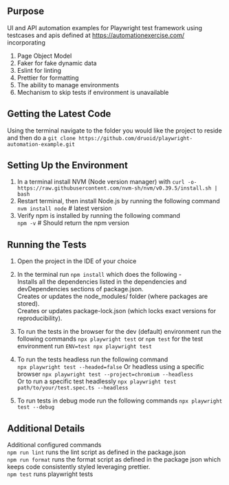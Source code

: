 ## Purpose

UI and API automation examples for Playwright test framework using testcases and apis defined at https://automationexercise.com/ incorporating  
1. Page Object Model  
2. Faker for fake dynamic data  
3. Eslint for linting  
4. Prettier for formatting
5. The ability to manage environments
6. Mechanism to skip tests if environment is unavailable

## Getting the Latest Code

Using the terminal navigate to the folder you would like the project to reside and then do a `git clone https://github.com/druoid/playwright-automation-example.git`

## Setting Up the Environment

1. In a terminal install NVM (Node version manager) with `curl -o- https://raw.githubusercontent.com/nvm-sh/nvm/v0.39.5/install.sh | bash`
2. Restart terminal, then install Node.js by running the following command  
`nvm install node`       # latest version  
3. Verify npm is installed by running the following command  
`npm -v`   # Should return the npm version

## Running the Tests

1. Open the project in the IDE of your choice
2. In the terminal run `npm install` which does the following -  
    Installs all the dependencies listed in the dependencies and devDependencies sections of package.json.  
    Creates or updates the node_modules/ folder (where packages are stored).  
    Creates or updates package-lock.json (which locks exact versions for reproducibility).

4. To run the tests in the browser for the dev (default) environment run the following commands
`npx playwright test` or `npm test` for the test environment run `ENV=test npx playwright test`  
5. To run the tests headless run the following command  
`npx playwright test --headed=false`
Or headless using a specific browser `npx playwright test --project=chromium --headless`  
Or to run a specific test headlessly `npx playwright test path/to/your/test.spec.ts --headless`
6. To run tests in debug mode run the following commands
`npx playwright test --debug`


## Additional Details

Additional configured commands  
`npm run lint` runs the lint script as defined in the package.json  
`npm run format` runs the format script as defined in the package json which keeps code consistently styled leveraging prettier.  
`npm test` runs playwright tests   

